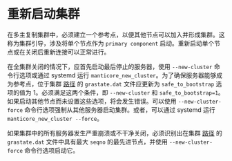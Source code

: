 # 重新启动集群

在多主复制集群中，必须建立一个参考点，以便其他节点可以加入并形成集群。这称为集群引导，涉及将单个节点作为 `primary component` 启动。重新启动单个节点或在关闭后重新连接可以正常进行。

在全集群关闭的情况下，应首先启动最后停止的服务器，使用 `--new-cluster` 命令行选项或通过 systemd 运行 `manticore_new_cluster`。为了确保服务器能够成为参考点，位于集群 [路径](../../Creating_a_cluster/Setting_up_replication/Setting_up_replication.md#复制集群) 的 `grastate.dat` 文件应更新为 `safe_to_bootstrap` 选项的值为 1。必须满足这两个条件，即 `--new-cluster` 和 `safe_to_bootstrap=1`。如果启动其他节点而未设置这些选项，将会发生错误。可以使用 `--new-cluster-force` 命令行选项强制从其他服务器启动集群。或者，可以通过 systemd 运行 `manticore_new_cluster --force`。

如果集群中的所有服务器发生严重崩溃或不干净关闭，必须识别出在集群 [路径](../../Creating_a_cluster/Setting_up_replication/Setting_up_replication.md#复制集群) 的 `grastate.dat` 文件中具有最大 `seqno` 的最先进节点，并使用 `--new-cluster-force` 命令行选项启动它。

<!-- proofread -->